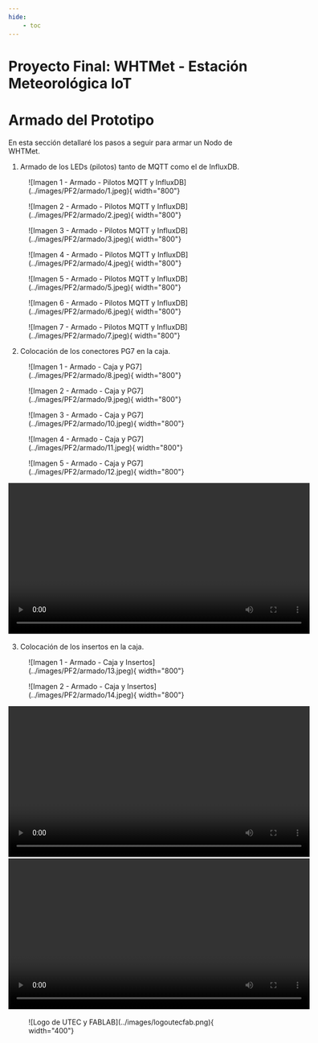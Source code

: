 ```yaml
---
hide:
    - toc
---
```


# Proyecto Final: WHTMet - Estación Meteorológica IoT

# Armado del Prototipo

En esta sección detallaré los pasos a seguir para armar un Nodo de WHTMet.

1. Armado de los LEDs (pilotos) tanto de MQTT como el de InfluxDB.

<figure markdown="span">
  ![Imagen 1 - Armado - Pilotos MQTT y InfluxDB](../images/PF2/armado/1.jpeg){ width="800"}
</figure>


<figure markdown="span">
  ![Imagen 2 - Armado - Pilotos MQTT y InfluxDB](../images/PF2/armado/2.jpeg){ width="800"}
</figure>


<figure markdown="span">
  ![Imagen 3 - Armado - Pilotos MQTT y InfluxDB](../images/PF2/armado/3.jpeg){ width="800"}
</figure>


<figure markdown="span">
  ![Imagen 4 - Armado - Pilotos MQTT y InfluxDB](../images/PF2/armado/4.jpeg){ width="800"}
</figure>


<figure markdown="span">
  ![Imagen 5 - Armado - Pilotos MQTT y InfluxDB](../images/PF2/armado/5.jpeg){ width="800"}
</figure>


<figure markdown="span">
  ![Imagen 6 - Armado - Pilotos MQTT y InfluxDB](../images/PF2/armado/6.jpeg){ width="800"}
</figure>


<figure markdown="span">
  ![Imagen 7 - Armado - Pilotos MQTT y InfluxDB](../images/PF2/armado/7.jpeg){ width="800"}
</figure>

2. Colocación de los conectores PG7 en la caja.

<figure markdown="span">
  ![Imagen 1 - Armado - Caja y PG7](../images/PF2/armado/8.jpeg){ width="800"}
</figure>

<figure markdown="span">
  ![Imagen 2 - Armado - Caja y PG7](../images/PF2/armado/9.jpeg){ width="800"}
</figure>

<figure markdown="span">
  ![Imagen 3 - Armado - Caja y PG7](../images/PF2/armado/10.jpeg){ width="800"}
</figure>

<figure markdown="span">
  ![Imagen 4 - Armado - Caja y PG7](../images/PF2/armado/11.jpeg){ width="800"}
</figure>

<figure markdown="span">
  ![Imagen 5 - Armado - Caja y PG7](../images/PF2/armado/12.jpeg){ width="800"}
</figure>


<video width="600" controls>
  <source src="../../videos/armPG7.mp4" type="video/mp4">
</video>


3. Colocación de los insertos en la caja.

<figure markdown="span">
  ![Imagen 1 - Armado - Caja y Insertos](../images/PF2/armado/13.jpeg){ width="800"}
</figure>

<figure markdown="span">
  ![Imagen 2 - Armado - Caja y Insertos](../images/PF2/armado/14.jpeg){ width="800"}
</figure>


<video width="600" controls>
  <source src="../../videos/armInserts.mp4" type="video/mp4">
</video>


<video width="600" controls>
  <source src="../../videos/armImanes.mp4" type="video/mp4">
</video>



<figure markdown="span">
  ![Logo de UTEC y FABLAB](../images/logoutecfab.png){ width="400"}
</figure>